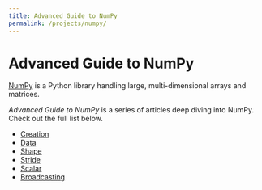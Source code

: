```yaml
---
title: Advanced Guide to NumPy
permalink: /projects/numpy/
---
```


# Advanced Guide to NumPy

[NumPy] is a Python library handling large, multi-dimensional arrays and matrices.

*Advanced Guide to NumPy* is a series of articles deep diving into NumPy.
Check out the full list below.

* [Creation](creation.html)
* [Data](data.html)
* [Shape](shape.html)
* [Stride](stride.html)
* [Scalar](scalar.html)
* [Broadcasting](broadcasting.html)

[NumPy]: https://numpy.org/
